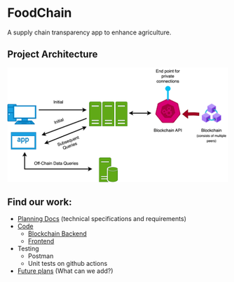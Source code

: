 # FoodChain

A supply chain transparency app to enhance agriculture.

## Project Architecture

![Description of how the software works](/Food%20Chain%20Diagram.svg)

## Find our work:
- [Planning Docs](/Spec.md) (technical specifications and requirements) 
- [Code]()
    - [Blockchain Backend](/Backend/)
    - [Frontend](/app)
- Testing
    - Postman
    - Unit tests on github actions
- [Future plans](/future.md) (What can we add?)
